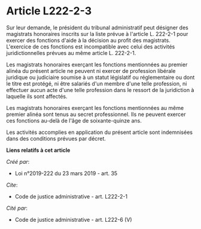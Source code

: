 # Article L222-2-3

Sur leur demande, le président du tribunal administratif peut désigner des magistrats honoraires inscrits sur la liste prévue
à l'article L. 222-2-1 pour exercer des fonctions d'aide à la décision au profit des magistrats. L'exercice de ces fonctions
est incompatible avec celui des activités juridictionnelles prévues au même article L. 222-2-1. 

Les magistrats honoraires exerçant les fonctions mentionnées au premier alinéa du présent article ne peuvent ni exercer de
profession libérale juridique ou judiciaire soumise à un statut législatif ou réglementaire ou dont le titre est protégé, ni
être salariés d'un membre d'une telle profession, ni effectuer aucun acte d'une telle profession dans le ressort de la
juridiction à laquelle ils sont affectés. 

Les magistrats honoraires exerçant les fonctions mentionnées au même premier alinéa sont tenus au secret professionnel. Ils
ne peuvent exercer ces fonctions au-delà de l'âge de soixante-quinze ans. 

Les activités accomplies en application du présent article sont indemnisées dans des conditions prévues par décret.

**Liens relatifs à cet article**

_Créé par_:

  - Loi n°2019-222 du 23 mars 2019 - art. 35

_Cite_:

  - Code de justice administrative - art. L222-2-1

_Cité par_:

  - Code de justice administrative - art. L222-6 (V)
